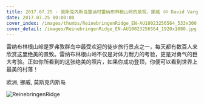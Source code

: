 ```yaml
---
title: 2017.07.25 - 莫斯克内斯岛雷讷村雷纳布林根山岭的景观，挪威 (© David Varga/Shutterstock)
date: 2017.07.25 00:00:00
cover_index: /images/thumbs/ReinebringenRidge_EN-AU10023256564_533x300.jpg
cover_detail: /images/ReinebringenRidge_EN-AU10023256564_1920x1080.jpg
---
```


雷纳布林根山岭是罗弗敦群岛中最受欢迎的徒步旅行景点之一，每天都有数百人来欣赏这里绝美的景致。雷纳布林根山岭不仅是对体力耐力的考验，更是对勇气的巨大考验。正如你所看到的这张绝美的照片，如果你成功登顶，你便可以看到世界上最美的村落！

欧洲, 挪威, 莫斯克内斯岛

![ReinebringenRidge](/images/ReinebringenRidge_EN-AU10023256564_1920x1080.jpg)
